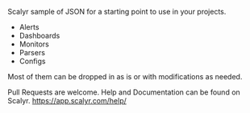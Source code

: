 Scalyr sample of JSON for a starting point to use in your projects.

 - Alerts
 - Dashboards
 - Monitors
 - Parsers
 - Configs
 
 Most of them can be dropped in as is or with modifications as needed.
 
 Pull Requests are welcome.
 Help and Documentation can be found on Scalyr. https://app.scalyr.com/help/
